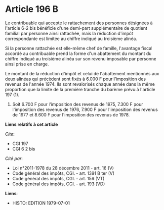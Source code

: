 # Article 196 B

Le contribuable qui accepte le rattachement des personnes désignées à l'article 6-2 bis bénéficie d'une demi-part
supplémentaire de quotient familial par personne ainsi rattachée, mais la réduction d'impôt correspondante est limitée au
chiffre indiqué au troisième alinéa.

Si la personne rattachée est elle-même chef de famille, l'avantage fiscal accordé au contribuable prend la forme d'un
abattement du montant du chiffre indiqué au troisième alinéa sur son revenu imposable par personne ainsi prise en charge.

Le montant de la réduction d'impôt et celui de l'abattement mentionnés aux deux alinéas qui précèdent sont fixés à 6.000 F
pour l'imposition des revenus de l'année 1974. Ils sont revalorisés chaque année dans la même proportion que la limite de la
première tranche du barème prévu à l'article 197 (1).

1) Soit 6.700 F pour l'imposition des revenus de 1975, 7.300 F pour l'imposition des revenus de 1976, 7.900 F pour
l'imposition des revenus de 1977 et 8.600 F pour l'imposition des revenus de 1978.

**Liens relatifs à cet article**

_Cite_:

  - CGI 197
  - CGI 6 2 bis

_Cité par_:

  - Loi n°2011-1978 du 28 décembre 2011 - art. 16 (V)
  - Code général des impôts, CGI. - art. 1391 B ter (V)
  - Code général des impôts, CGI. - art. 156 (VT)
  - Code général des impôts, CGI. - art. 193 (VD)

**Liens**:

  - HISTO: EDITION 1979-07-01
